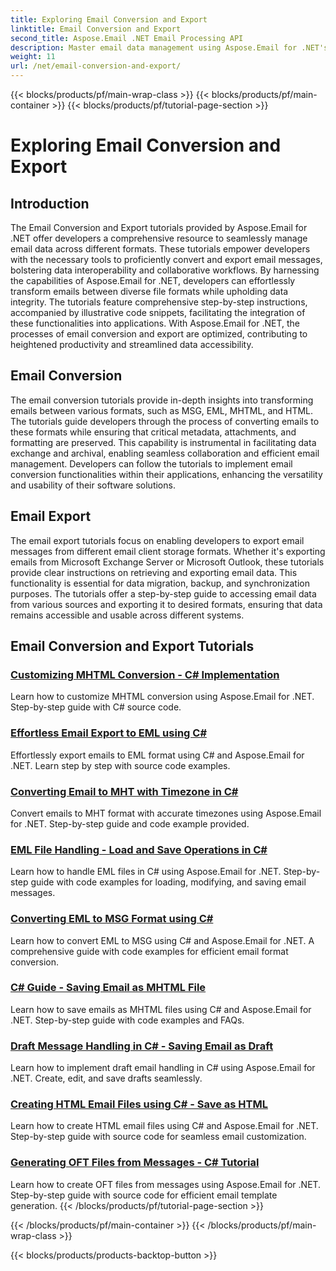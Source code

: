 ```yaml
---
title: Exploring Email Conversion and Export
linktitle: Email Conversion and Export
second_title: Aspose.Email .NET Email Processing API
description: Master email data management using Aspose.Email for .NET's tutorials. Convert, export emails, maintain integrity, handle attachments. Elevate with examples.
weight: 11
url: /net/email-conversion-and-export/
---
```


{{< blocks/products/pf/main-wrap-class >}}
{{< blocks/products/pf/main-container >}}
{{< blocks/products/pf/tutorial-page-section >}}

# Exploring Email Conversion and Export


## Introduction

The Email Conversion and Export tutorials provided by Aspose.Email for .NET offer developers a comprehensive resource to seamlessly manage email data across different formats. These tutorials empower developers with the necessary tools to proficiently convert and export email messages, bolstering data interoperability and collaborative workflows. By harnessing the capabilities of Aspose.Email for .NET, developers can effortlessly transform emails between diverse file formats while upholding data integrity. The tutorials feature comprehensive step-by-step instructions, accompanied by illustrative code snippets, facilitating the integration of these functionalities into applications. With Aspose.Email for .NET, the processes of email conversion and export are optimized, contributing to heightened productivity and streamlined data accessibility.

## Email Conversion

The email conversion tutorials provide in-depth insights into transforming emails between various formats, such as MSG, EML, MHTML, and HTML. The tutorials guide developers through the process of converting emails to these formats while ensuring that critical metadata, attachments, and formatting are preserved. This capability is instrumental in facilitating data exchange and archival, enabling seamless collaboration and efficient email management. Developers can follow the tutorials to implement email conversion functionalities within their applications, enhancing the versatility and usability of their software solutions.

## Email Export

The email export tutorials focus on enabling developers to export email messages from different email client storage formats. Whether it's exporting emails from Microsoft Exchange Server or Microsoft Outlook, these tutorials provide clear instructions on retrieving and exporting email data. This functionality is essential for data migration, backup, and synchronization purposes. The tutorials offer a step-by-step guide to accessing email data from various sources and exporting it to desired formats, ensuring that data remains accessible and usable across different systems.

## Email Conversion and Export Tutorials
### [Customizing MHTML Conversion - C# Implementation](./customizing-mhtml-conversion-csharp-implementation/)
Learn how to customize MHTML conversion using Aspose.Email for .NET. Step-by-step guide with C# source code.
### [Effortless Email Export to EML using C#](./effortless-email-export-to-eml-using-csharp/)
Effortlessly export emails to EML format using C# and Aspose.Email for .NET. Learn step by step with source code examples.
### [Converting Email to MHT with Timezone in C#](./converting-email-to-mht-with-timezone-in-csharp/)
Convert emails to MHT format with accurate timezones using Aspose.Email for .NET. Step-by-step guide and code example provided.
### [EML File Handling - Load and Save Operations in C#](./eml-file-handling-load-and-save-operations-in-csharp/)
Learn how to handle EML files in C# using Aspose.Email for .NET. Step-by-step guide with code examples for loading, modifying, and saving email messages.
### [Converting EML to MSG Format using C#](./converting-eml-to-msg-format-using-csharp/)
Learn how to convert EML to MSG using C# and Aspose.Email for .NET. A comprehensive guide with code examples for efficient email format conversion.
### [C# Guide - Saving Email as MHTML File](./csharp-guide-saving-email-as-mhtml-file/)
Learn how to save emails as MHTML files using C# and Aspose.Email for .NET. Step-by-step guide with code examples and FAQs.
### [Draft Message Handling in C# - Saving Email as Draft](./draft-message-handling-in-csharp-saving-email-as-draft/)
Learn how to implement draft email handling in C# using Aspose.Email for .NET. Create, edit, and save drafts seamlessly.
### [Creating HTML Email Files using C# - Save as HTML](./creating-html-email-files-using-csharp-save-as-html/)
Learn how to create HTML email files using C# and Aspose.Email for .NET. Step-by-step guide with source code for seamless email customization.
### [Generating OFT Files from Messages - C# Tutorial](./generating-oft-files-from-messages-csharp-tutorial/)
Learn how to create OFT files from messages using Aspose.Email for .NET. Step-by-step guide with source code for efficient email template generation.
{{< /blocks/products/pf/tutorial-page-section >}}

{{< /blocks/products/pf/main-container >}}
{{< /blocks/products/pf/main-wrap-class >}}

{{< blocks/products/products-backtop-button >}}
